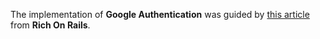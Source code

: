 The implementation of **Google Authentication** was guided by [this article](https://richonrails.com/articles/google-authentication-in-ruby-on-rails/) from **Rich On Rails**.

